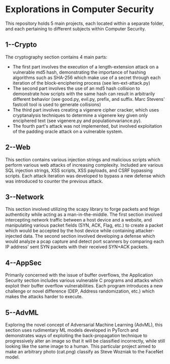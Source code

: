 # Explorations in Computer Security
This repository holds 5 main projects, each located within a separate folder, and each pertaining to different subjects within Computer Security.

## 1--Crypto
The cryptography section contains 4 main parts:
- The first part involves the execution of a length-extension attack on a vulnerable md5 hash, demonstrating the importance of hashing algorithms such as SHA-256 which make use of a secret through each iteration of the block-enciphering process (see len-ext-attack.py)
- The second part involves the use of an md5 hash collision to demonstrate how scripts with the same hash can result in arbitrarily different behavior (see good.py, evil.py, prefix, and suffix. Marc Stevens' fastcoll tool is used to generate collisions)
- The third part involves creating a vigenere cipher cracker, which uses cryptanalysis techniques to determine a vigenere key given only enciphered text (see vigenere.py and populationvariance.py).
- The fourth part's attack was not implemented, but involved exploitation of the padding oracle attack on a vulnerable system.

## 2--Web
This section contains various injection strings and malicious scripts which perform various web attacks of increasing complexity. Included are various SQL injection strings, XSS scripts, XSS payloads, and CSRF bypassing scripts. Each attack iteration was developed to bypass a new defense which was introduced to counter the previous attack.

## 3--Network
This section involved utilizing the scapy library to forge packets and feign authenticity while acting as a man-in-the-middle. The first section involved intercepting network traffic between a host device and a website, and manipulating various packet fields (SYN, ACK, Flag, etc.) to create a packet which would be accepted by the host device while containing attacker-injected data. The second section involved developing a defense which would analyze a pcap capture and detect port scanners by comparing each IP address' sent SYN packets with their received SYN+ACK packets.

## 4--AppSec
Primarily concerned with the issue of buffer overflows, the Application Security section includes various vulnerable C programs and attacks which exploit their buffer overflow vulnerabilities. Each program introduces a new challenge or novel difference (DEP, Address randomization, etc.) which makes the attacks harder to execute.

## 5--AdvML
Exploring the novel concept of Adversarial Machine Learning (AdvML), this section uses rudimentary ML models developed in PyTorch and demonstrates ways of exploiting the back-propagation technique to progressively alter an image so that it will be classified incorrectly, while still looking like the same image to a human. This particular project aimed to make an arbitrary photo (cat.png) classify as Steve Wozniak to the FaceNet model.

